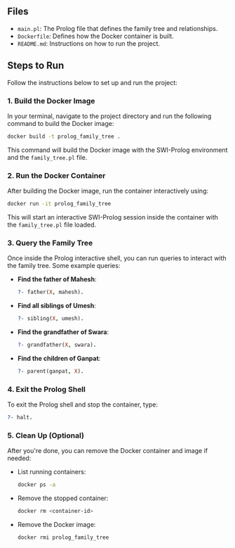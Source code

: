 

## Files

- `main.pl`: The Prolog file that defines the family tree and relationships.
- `Dockerfile`: Defines how the Docker container is built.
- `README.md`: Instructions on how to run the project.

## Steps to Run

Follow the instructions below to set up and run the project:




### 1. Build the Docker Image

In your terminal, navigate to the project directory and run the following command to build the Docker image:

```bash
docker build -t prolog_family_tree .
```

This command will build the Docker image with the SWI-Prolog environment and the `family_tree.pl` file.

### 2. Run the Docker Container

After building the Docker image, run the container interactively using:

```bash
docker run -it prolog_family_tree
```

This will start an interactive SWI-Prolog session inside the container with the `family_tree.pl` file loaded.

### 3. Query the Family Tree

Once inside the Prolog interactive shell, you can run queries to interact with the family tree. Some example queries:

- **Find the father of Mahesh**:
  ```prolog
  ?- father(X, mahesh).
  ```

- **Find all siblings of Umesh**:
  ```prolog
  ?- sibling(X, umesh).
  ```

- **Find the grandfather of Swara**:
  ```prolog
  ?- grandfather(X, swara).
  ```

- **Find the children of Ganpat**:
  ```prolog
  ?- parent(ganpat, X).
  ```

### 4. Exit the Prolog Shell

To exit the Prolog shell and stop the container, type:

```prolog
?- halt.
```

### 5. Clean Up (Optional)

After you're done, you can remove the Docker container and image if needed:

- List running containers:
  ```bash
  docker ps -a
  ```

- Remove the stopped container:
  ```bash
  docker rm <container-id>
  ```

- Remove the Docker image:
  ```bash
  docker rmi prolog_family_tree
  ```
